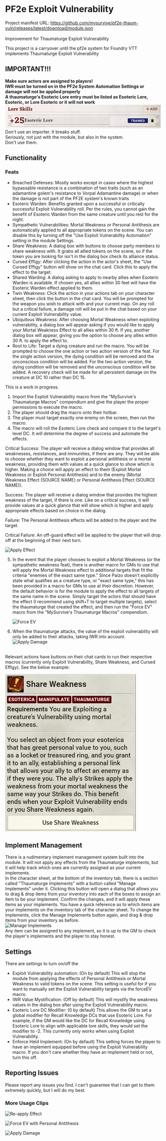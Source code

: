 # PF2e Exploit Vulnerability

Project manifest URL: https://github.com/mysurvive/pf2e-thaum-vuln/releases/latest/download/module.json
<br><br>
Improvement for Thaumaturge Exploit Vulnerability

This project is a carryover until the pf2e system for Foundry VTT implements Thaumaturge Exploit Vulnerability

## IMPORTANT!!!

<strong>Make sure actors are assigned to players!</strong><br>
<strong>IWR must be turned on in the PF2e System Automation Settings or damage will not be applied properly</strong><br>
<strong>A thaumaturge's Esoteric Lore entry must be listed as Esoteric Lore, Esoteric, or Lore Esoteric or it will not work</strong>
![Esoteric Lore Skill](src/assets/esotericLore.png)<br>
Don't use an importer. It breaks stuff.<br>
Seriously, not just with the module, but also in the system.<br>
Don't use them.<br>

## Functionality

### Feats

<ul>
<li> Breached Defenses: Mostly works except in cases where the highest bypassable resistance is a combination of two traits (such as an adamantine golem's resistance to Vorpal Adamantine damage) or when the damage is not part of the PF2E system's known traits
<li> Esoteric Warden: Benefits granted upon a successful or critically successful Exploit Vulnerability roll. Per the rules, you cannot gain the benefit of Esoteric Warden from the same creature until you rest for the night.
<li> Sympathetic Vulnerabilities: Mortal Weakness or Personal Antithesis are automatically applied to all appropriate tokens on the scene. You can disable this by turning off the "Use Exploit Vulnerability Automation" setting in the module Settings.
<li> Share Weakness: A dialog box with buttons to choose party members to share weakness with. It grabs all allied tokens on the scene, so if the token you are looking for isn't in the dialog box check its alliance status.
<li> Cursed Effigy: After clicking the action in the actor's sheet, the "Use Cursed Effigy" button will show on the chat card. Click this to apply the effect to the target.
<li> Shared Warding: A dialog asking to apply to nearby allies when Esoteric Warden is available. If chosen yes, all allies within 30 feet will have the Esoteric Warden effect applied to them.
<li> Twin Weakness: Click the action in your actions tab on your character sheet, then click the button in the chat card. You will be prompted for the weapon you wish to attack with and your current map. On any roll but a critical failure, a damage roll will be put in the chat based on your current Exploit Vulnerability value.
<li> Ubiquitous Weakness: After choosing Mortal Weakness when exploiting vulnerability, a dialog box will appear asking if you would like to apply your Mortal Weakness Effect to all allies within 30 ft. If yes, another dialog box will appear, giving you the option to choose any allies within 30 ft. to apply the effect to.
<li> Root to Life: Target a dying creature and run the macro. You will be prompted to choose the one action or two action version of the feat. For the single action version, the dying condition will be removed and the unconscious condition will be added. For the two action version, the dying condition will be removed and the unconscious condition will be added. A recovery check will be made for all persistent damage on the creature at DC 10 rather than DC 15.
</ul>

This is a work in progress.

1. Import the Exploit Vulnerability macro from the "MySurvive's Thaumaturge Macros" compendium and give the player the proper permissions to execute the macro.
2. The player should drag the macro onto their hotbar.
3. The player must target exactly one enemy on the screen, then run the macro.
4. The macro will roll the Esoteric Lore check and compare it to the target's level DC. It will determine the degree of success and automate the effects.

Critical Success: The player will receive a dialog window that provides all weaknesses, resistances, and immunities, if there are any. They will be able to choose whether they want to exploit a personal antithesis or a mortal weakness, providing them with values at a quick glance to show which is higher. Making a choice will apply an effect to them (Exploit Mortal Weakness or Exploit Personal Antithesis) and to the enemy (Mortal Weakness Effect (SOURCE NAME) or Personal Antithesis Effect (SOURCE NAME)).

Success: The player will receive a dialog window that provides the highest weakness of the target, if there is one. Like on a critical success, it will provide values at a quick glance that will show which is higher and apply appropriate effects based on choice in the dialog.

Failure: The Personal Antithesis effects will be added to the player and the target.

Critical Failure: An off-guard effect will be applied to the player that will drop off at the beginning of their next turn.

![Apply Effect](src/assets/applyEffect.gif)

5. In the event that the player chooses to exploit a Mortal Weakness (or the sympathetic weakness feat), there is another macro for GMs to use that will apply the Mortal Weakness effect to additional targets that fit the criteria "enemies of the exact same type." Since Paizo doesn't explicitly state what qualifies as a creature type, or "exact same type," this has been provided in a macro for GMs to use at their discretion. However, the default behavior is for the module to apply the effect to all targets of the same name in the scene. Simply target the actors that should have the effect (I recommend using shift+T to target multiple targets), select the thaumaturge that created the effect, and then run the "Force EV" macro from the "MySurvive's Thaumaturge Macros" compendium.

   ![Force EV](src/assets/forceEV.gif)

6. When the thaumaturge attacks, the value of the exploit vulnerability will only be added to their attacks, taking IWR into account.
   ![Apply Damage](src/assets/applyDamage.gif)

<br>
Relevant actions have buttons on their chat cards to run their respective macros (currently only Exploit Vulnerability, Share Weakness, and Cursed Effigy). See the below example:
<br>

![Share Weakness Chat Button](src/assets/chatcardbutton.webp)

## Implement Management

There is a rudimentary implement management system built into the module. It will not apply any effects from the Thaumaturge implements, but it will help track which ones are currently assigned as your current implements.
<br>
In the character sheet, at the bottom of the inventory tab, there is a section called "Thaumaturge Implements" with a button called "Manage Implements" under it. Clicking this button will open a dialog that allows you to drag & drop items from your inventory into each of the boxes to assign an item to be your implement. Confirm the changes, and it will apply these items as your implements. You have a quick reference as to which items are your implements on the inventory tab of the character sheet. To change the implements, click the Manage Implements button again, and drag & drop items from your inventory as before.
<br>
![Manage Implements](src/assets/manageImplements.gif)
<br>
Any item can be assigned to any implement, so it is up to the GM to check the player's implements and the player to stay honest.

## Settings

There are settings to turn on/off the

- Exploit Vulnerability automation: (On by default) This will stop the module from applying the effects of Personal Antithesis or Mortal Weakness to valid tokens on the scene. This setting is useful for if you want to manually set the Exploit Vulnerability targets via the forceEV macro.
- IWR Value Mystification: (Off by default) This will mystify the weakness values in the dialog box after using the Exploit Vulnerability macro.
- Esoteric Lore DC Modifier: (0 by default) This allows the GM to set a global modifier for Recall Knowledge DCs that use Esoteric Lore. For example, if the GM would like the DC for Recall Knowledge using Esoteric Lore to align with applicable lore skills, they would set the modifier to -2. This currently only works when using Exploit Vulnerability.
- Enforce Held Implement: (On by default) This setting forces the player to have an implement equipped before using the Exploit Vulnerability macro. If you don't care whether they have an implement held or not, turn this off.

## Reporting Issues

Please report any issues you find. I can't guarantee that I can get to them extremely quickly, but I will do my best.

### More Usage Clips

![Re-apply Effect](src/assets/reApplyEffect.gif)

![Force EV with Personal Antithesis](src/assets/moreForceEV.gif)

![Apply Damage](src/assets/applyDamage.gif)
